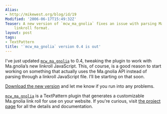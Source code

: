 ```yaml
---
Alias:
- http://mikewest.org/blog/id/19
Modified: '2006-06-17T15:49:32Z'
Teaser: A new version of `mcw_ma_gnolia` fixes an issue with parsing Ma.gnolia's new
    linkroll format.
layout: post
tags:
- TextPattern
title: '`mcw_ma_gnolia` version 0.4 is out'
---
```

I've just updated [`mcw_ma_gnolia`][project] to 0.4, tweaking the plugin to work with Ma.gnolia’s new linkroll JavaScript. This, of course, is a good reason to start working on something that actually uses the Ma.gnolia API instead of parsing through a linkroll JavaScript file. I’ll be starting on that soon.

[Download the new version][download] and let me know if you run into any problems.

[`mcw_ma_gnolia`][project] is a TextPattern plugin that generates a customizable Ma.gnolia link roll for use on your website.  If you're curious, visit [the project page][project] for all the details and documentation.

[download]: http://mikewest.org/file_download/8 "`mcw_ma_gnolia` download"
[project]: http://mikewest.org/archive/mcwmagnolia